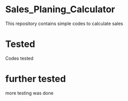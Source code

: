 # Sales_Planing_Calculator
This repository contains simple codes to calculate sales 

# Tested 
Codes tested

# further tested
more testing was done